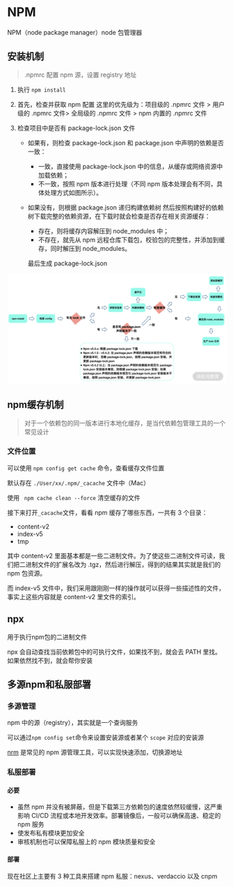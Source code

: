 # NPM

NPM（node package manager）node 包管理器

## 安装机制

> .npmrc 配置 npm 源，设置 registry 地址

1. 执行 `npm install`

2. 首先，检查并获取 npm 配置
   这里的优先级为：项目级的 .npmrc 文件 > 用户级的 .npmrc 文件> 全局级的 .npmrc 文件 > npm 内置的 .npmrc 文件

3. 检查项目中是否有 package-lock.json 文件

   - 如果有，则检查 package-lock.json 和 package.json 中声明的依赖是否一致：
     - 一致，直接使用 package-lock.json 中的信息，从缓存或网络资源中加载依赖；
     - 不一致，按照 npm 版本进行处理（不同 npm 版本处理会有不同，具体处理方式如图所示）。

   - 如果没有，则根据 package.json 递归构建依赖树
     然后按照构建好的依赖树下载完整的依赖资源，在下载时就会检查是否存在相关资源缓存：

     - 存在，则将缓存内容解压到 node_modules 中；
     - 不存在，就先从 npm 远程仓库下载包，校验包的完整性，并添加到缓存，同时解压到 node_modules。

     最后生成 package-lock.json

![npm安装流程](../../../.vuepress/assets/img/npm_01.png)



## npm缓存机制

> 对于一个依赖包的同一版本进行本地化缓存，是当代依赖包管理工具的一个常见设计

### 文件位置

可以使用 `npm config get cache` 命令，查看缓存文件位置

默认存在 `./User/xx/.npm/_cacache` 文件中（Mac）

使用 ` npm cache clean --force` 清空缓存的文件

接下来打开`_cacache`文件，看看 npm 缓存了哪些东西，一共有 3 个目录：

- content-v2
- index-v5
- tmp

其中 content-v2 里面基本都是一些二进制文件。为了使这些二进制文件可读，我们把二进制文件的扩展名改为 .tgz，然后进行解压，得到的结果其实就是我们的 npm 包资源。

而 index-v5 文件中，我们采用跟刚刚一样的操作就可以获得一些描述性的文件，事实上这些内容就是 content-v2 里文件的索引。

## npx

用于执行npm包的二进制文件

 npx 会自动查找当前依赖包中的可执行文件，如果找不到，就会去 PATH 里找。如果依然找不到，就会帮你安装

## 多源npm和私服部署

### 多源管理

npm 中的源（registry），其实就是一个查询服务

可以通过`npm config set`命令来设置安装源或者某个 `scope` 对应的安装源

[nrm](https://www.npmjs.com/package/nrm) 是常见的 npm 源管理工具，可以实现快速添加，切换源地址

### 私服部署

#### 必要

- 虽然 npm 并没有被屏蔽，但是下载第三方依赖包的速度依然较缓慢，这严重影响 CI/CD 流程或本地开发效率。部署镜像后，一般可以确保高速、稳定的 npm 服务
- 使发布私有模块更加安全
- 审核机制也可以保障私服上的 npm 模块质量和安全

#### 部署

现在社区上主要有 3 种工具来搭建 npm 私服：nexus、verdaccio 以及 cnpm

